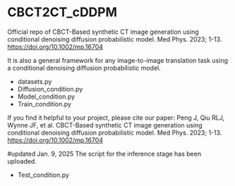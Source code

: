 # CBCT2CT_cDDPM
Official repo of CBCT-Based synthetic CT image generation using conditional denoising diffusion probabilistic model. Med Phys. 2023; 1-13. https://doi.org/10.1002/mp.16704

It is also a general framework for any image-to-image translation task using a conditional denoising diffusion probabilistic model.


- datasets.py
- Diffusion_condition.py
- Model_condition.py
- Train_condition.py

If you find it helpful to your project, please cite our paper: Peng J, Qiu RLJ, Wynne JF, et al. CBCT-Based synthetic CT image generation using conditional denoising diffusion probabilistic model. Med Phys. 2023; 1-13. https://doi.org/10.1002/mp.16704

#updated Jan. 9, 2025
The script for the inference stage has been uploaded.
- Test_condition.py
